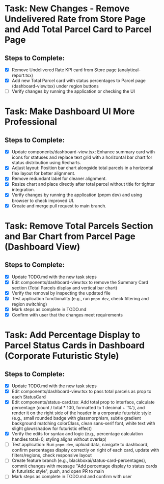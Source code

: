 # Task: New Changes - Remove Undelivered Rate from Store Page and Add Total Parcel Card to Parcel Page

## Steps to Complete:
- [x] Remove Undelivered Rate KPI card from Store page (analytical-report.tsx)
- [x] Add new Total Parcel card with status percentages to Parcel page (dashboard-view.tsx) under region buttons
- [ ] Verify changes by running the application or checking the UI

# Task: Make Dashboard UI More Professional

## Steps to Complete:
- [x] Update components/dashboard-view.tsx: Enhance summary card with icons for statuses and replace text grid with a horizontal bar chart for status distribution using Recharts.
- [x] Adjust layout: Position bar chart alongside total parcels in a horizontal flex layout for better alignment.
- [x] Remove redundant label for cleaner alignment.
- [x] Resize chart and place directly after total parcel without title for tighter integration.
- [x] Verify changes by running the application (pnpm dev) and using browser to check improved UI.
- [x] Create and merge pull request to main branch.

# Task: Remove Total Parcels Section and Bar Chart from Parcel Page (Dashboard View)

## Steps to Complete:
- [x] Update TODO.md with the new task steps
- [x] Edit components/dashboard-view.tsx to remove the Summary Card section (Total Parcels display and vertical bar chart)
- [x] Verify the removal by inspecting the updated file
- [x] Test application functionality (e.g., run `pnpm dev`, check filtering and region switching)
- [x] Mark steps as complete in TODO.md
- [x] Confirm with user that the changes meet requirements

# Task: Add Percentage Display to Parcel Status Cards in Dashboard (Corporate Futuristic Style)

## Steps to Complete:
- [x] Update TODO.md with the new task steps
- [x] Edit components/dashboard-view.tsx to pass total parcels as prop to each StatusCard
- [x] Edit components/status-card.tsx: Add total prop to interface, calculate percentage (count / total * 100, formatted to 1 decimal + '%'), and render it on the right side of the header in a corporate futuristic style (e.g., small rounded badge with glassmorphism, subtle gradient background matching colorClass, clean sans-serif font, white text with slight glow/shadow for futuristic effect)
- [x] Verify the edits for syntax and logic (e.g., percentage calculation handles total=0, styling aligns without overlap)
- [ ] Test application: Run `pnpm dev`, upload data, navigate to dashboard, confirm percentages display correctly on right of each card, update with filters/regions, check responsive layout
- [ ] Create feature branch (e.g., blackboxai/status-card-percentages), commit changes with message "Add percentage display to status cards in futuristic style", push, and open PR to main
- [ ] Mark steps as complete in TODO.md and confirm with user

